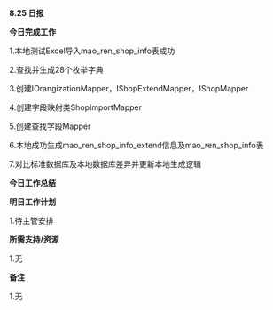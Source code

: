 **8.25 日报**

**今日完成工作**

1.本地测试Excel导入mao_ren_shop_info表成功

2.查找并生成28个枚举字典

3.创建IOrangizationMapper，IShopExtendMapper，IShopMapper

4.创建字段映射类ShopImportMapper

5.创建查找字段Mapper

6.本地成功生成mao_ren_shop_info_extend信息及mao_ren_shop_info表

7.对比标准数据库及本地数据库差异并更新本地生成逻辑

**今日工作总结**







**明日工作计划**

﻿1.待主管安排

**所需支持/资源**

﻿1.无

**备注**

1.无